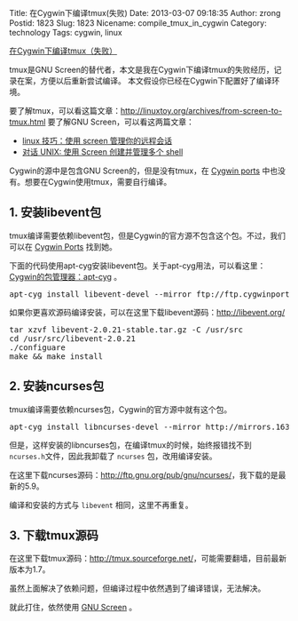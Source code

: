 Title: 在Cygwin下编译tmux(失败)
Date: 2013-03-07 09:18:35
Author: zrong
Postid: 1823
Slug: 1823
Nicename: compile_tmux_in_cygwin
Category: technology
Tags: cygwin, linux

[在Cygwin下编译tmux（失败）](http://zengrong.net/post/1823.htm)

tmux是GNU Screen的替代者，本文是我在Cygwin下编译tmux的失败经历，记录在案，方便以后重新尝试编译。
本文假设你已经在Cygwin下配置好了编译环境。

要了解tmux，可以看这篇文章：http://linuxtoy.org/archives/from-screen-to-tmux.html
要了解GNU Screen，可以看这两篇文章：

* [linux 技巧：使用 screen 管理你的远程会话](http://www.ibm.com/developerworks/cn/linux/l-cn-screen/)
* [对话 UNIX: 使用 Screen 创建并管理多个 shell](http://www.ibm.com/developerworks/cn/aix/library/au-gnu_screen/)

Cygwin的源中是包含GNU Screen的，但是没有tmux，在 [Cygwin ports](http://sourceware.org/cygwinports/) 中也没有。想要在Cygwin使用tmux，需要自行编译。

## 1. 安装libevent包

tmux编译需要依赖libevent包，但是Cygwin的官方源不包含这个包。不过，我们可以在 [Cygwin Ports](http://sourceware.org/cygwinports/) 找到她。

下面的代码使用apt-cyg安装libevent包。关于apt-cyg用法，可以看这里：[Cygwin的包管理器：apt-cyg](http://zengrong.net/post/1792.htm) 。

<pre lang="BASH">
apt-cyg install libevent-devel --mirror ftp://ftp.cygwinports.org/pub/cygwinports
</pre>

如果你更喜欢源码编译安装，可以在这里下载libevent源码：http://libevent.org/

<pre lang="BASH">
tar xzvf libevent-2.0.21-stable.tar.gz -C /usr/src
cd /usr/src/libevent-2.0.21
./configuare
make && make install
</pre>

## 2. 安装ncurses包

tmux编译需要依赖ncurses包，Cygwin的官方源中就有这个包。

<pre lang="BASH">
apt-cyg install libncurses-devel --mirror http://mirrors.163.com/cygwin
</pre>

但是，这样安装的libncurses包，在编译tmux的时候，始终报错找不到 `ncurses.h`文件，因此我卸载了 `ncurses` 包，改用编译安装。

在这里下载ncurses源码：<http://ftp.gnu.org/pub/gnu/ncurses/>，我下载的是最新的5.9。

编译和安装的方式与 `libevent` 相同，这里不再重复。

## 3. 下载tmux源码

在这里下载tmux源码：<http://tmux.sourceforge.net/>，可能需要翻墙，目前最新版本为1.7。

虽然上面解决了依赖问题，但编译过程中依然遇到了编译错误，无法解决。

就此打住，依然使用 [GNU Screen](http://www.gnu.org/software/screen/) 。

